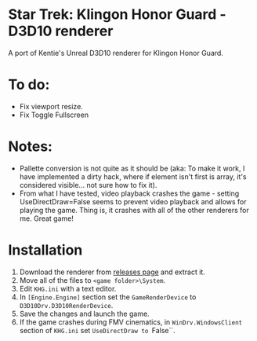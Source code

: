 Star Trek: Klingon Honor Guard - D3D10 renderer
===========================================

A port of Kentie's Unreal D3D10 renderer for Klingon Honor Guard.

# To do:
* Fix viewport resize.
* Fix Toggle Fullscreen

# Notes:
* Pallette conversion is not quite as it should be (aka: To make it work, I have implemented a dirty hack, where if element isn't first is array, it's considered visible... not sure how to fix it).
* From what I have tested, video playback crashes the game - setting UseDirectDraw=False seems to prevent video playback and allows for playing the game. Thing is, it crashes with all of the other renderers for me. Great game!

# Installation
1. Download the renderer from [releases page](https://github.com/SuiMachine/khg-d3d10drv/releases) and extract it.
2. Move all of the files to ``<game folder>\System``.
3. Edit ``KHG.ini`` with a text editor.
4. In ``[Engine.Engine]`` section set the ``GameRenderDevice`` to ``D3D10Drv.D3D10RenderDevice``.
5. Save the changes and launch the game.
6. If the game crashes during FMV cinematics, in ``WinDrv.WindowsClient`` section of ``KHG.ini`` set ``UseDirectDraw to ``False``.